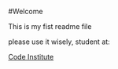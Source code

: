 #Welcome

This is my fist readme file

please use it wisely, student at: 

[Code Institute](https://codeinstitute.com)
